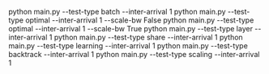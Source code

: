 python main.py --test-type batch --inter-arrival 1
python main.py --test-type optimal --inter-arrival 1 --scale-bw False
python main.py --test-type optimal --inter-arrival 1 --scale-bw True
python main.py --test-type layer --inter-arrival 1
python main.py --test-type share --inter-arrival 1
python main.py --test-type learning --inter-arrival 1
python main.py --test-type backtrack --inter-arrival 1
python main.py --test-type scaling --inter-arrival 1